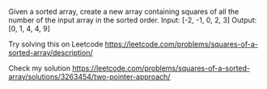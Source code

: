 Given a sorted array, create a new array containing squares of all the number of the input array in the sorted order.
Input: [-2, -1, 0, 2, 3]
Output: [0, 1, 4, 4, 9]

Try solving this on Leetcode https://leetcode.com/problems/squares-of-a-sorted-array/description/

Check my solution https://leetcode.com/problems/squares-of-a-sorted-array/solutions/3263454/two-pointer-approach/
